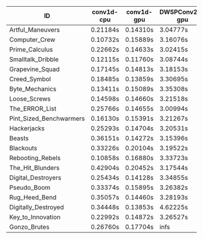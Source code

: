 |ID|conv1d-cpu|conv1d-gpu|DWSPConv2D-gpu|gemm-gpu|avg|
|-|-|-|-|-|-|
|Artful_Maneuvers|0.21184s|0.14310s|3.04777s|1.83607s|1.30969s|
|Computer_Crew|0.10732s|0.15889s|3.16076s|1.83922s|1.31655s|
|Prime_Calculus|0.22662s|0.14633s|3.02415s|1.87144s|1.31714s|
|Smalltalk_Dribble|0.12115s|0.11760s|3.08744s|1.99552s|1.33043s|
|Grapevine_Squad|0.17145s|0.14813s|3.18153s|1.96539s|1.36662s|
|Creed_Symbol|0.18485s|0.13859s|3.30695s|1.85519s|1.37139s|
|Byte_Mechanics|0.13411s|0.15089s|3.35308s|1.86466s|1.37569s|
|Loose_Screws|0.14598s|0.14660s|3.21518s|2.01047s|1.37956s|
|The_ERROR_List|0.25766s|0.14655s|3.00994s|2.10575s|1.37998s|
|Pint_Sized_Benchwarmers|0.16130s|0.15391s|3.21267s|2.05043s|1.39458s|
|Hackerjacks|0.25293s|0.14704s|3.20531s|1.99938s|1.40116s|
|Beasts|0.36151s|0.14272s|3.15396s|1.98865s|1.41171s|
|Blackouts|0.33226s|0.20104s|3.19522s|1.95052s|1.41976s|
|Rebooting_Rebels|0.10858s|0.16880s|3.33723s|2.08714s|1.42544s|
|The_Hit_Blunders|0.42904s|0.20452s|3.17544s|2.01739s|1.45660s|
|Digital_Destroyers|0.25434s|0.14128s|3.34855s|2.16925s|1.47836s|
|Pseudo_Boom|0.33374s|0.15895s|3.26382s|2.16192s|1.47960s|
|Rug_Heed_Bend|0.35057s|0.14460s|3.28193s|2.14482s|1.48048s|
|Digitally_Destroyed|0.34448s|0.13853s|4.62225s|2.65881s|1.94102s|
|Key_to_Innovation|0.22992s|0.14872s|3.26527s|infs|infs|
|Gonzo_Brutes|0.26760s|0.17704s|infs|2.18060s|infs|

